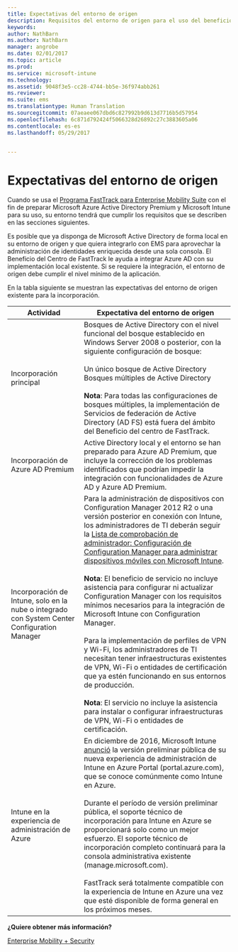 ```yaml
---
title: Expectativas del entorno de origen
description: Requisitos del entorno de origen para el uso del beneficio del centro de FastTrack
keywords: 
author: NathBarn
ms.author: NathBarn
manager: angrobe
ms.date: 02/01/2017
ms.topic: article
ms.prod: 
ms.service: microsoft-intune
ms.technology: 
ms.assetid: 9048f3e5-cc28-4744-bb5e-36f974abb261
ms.reviewer: 
ms.suite: ems
ms.translationtype: Human Translation
ms.sourcegitcommit: 07aeaee067dbd6c827992b9d613d7716b5d57954
ms.openlocfilehash: 6c871d792424f5066328d26892c27c3883605a06
ms.contentlocale: es-es
ms.lasthandoff: 05/29/2017


---
```



# <a name="source-environment-expectations"></a>Expectativas del entorno de origen
Cuando se usa el [Programa FastTrack para Enterprise Mobility Suite](fasttrack-center-benefit-for-enterprise-mobility-suite-ems.md) con el fin de preparar Microsoft Azure Active Directory Premium y Microsoft Intune para su uso, su entorno tendrá que cumplir los requisitos que se describen en las secciones siguientes.

Es posible que ya disponga de Microsoft Active Directory de forma local en su entorno de origen y que quiera integrarlo con EMS para aprovechar la administración de identidades enriquecida desde una sola consola. El Beneficio del Centro de FastTrack le ayuda a integrar Azure AD con su implementación local existente. Si se requiere la integración, el entorno de origen debe cumplir el nivel mínimo de la aplicación.

En la tabla siguiente se muestran las expectativas del entorno de origen existente para la incorporación.

|Actividad|Expectativa del entorno de origen|
|------------|----------------------------------|
|Incorporación principal|Bosques de Active Directory con el nivel funcional del bosque establecido en Windows Server 2008 o posterior, con la siguiente configuración de bosque:<br /><br />Un único bosque de Active Directory<br />Bosques múltiples de Active Directory </br></br>**Nota**: Para todas las configuraciones de bosques múltiples, la implementación de Servicios de federación de Active Directory (AD FS) está fuera del ámbito del Beneficio del centro de FastTrack.|
|Incorporación de Azure AD Premium|Active Directory local y el entorno se han preparado para Azure AD Premium, que incluye la corrección de los problemas identificados que podrían impedir la integración con funcionalidades de Azure AD y Azure AD Premium.|
|Incorporación de Intune, solo en la nube o integrado con System Center Configuration Manager|Para la administración de dispositivos con Configuration Manager 2012 R2 o una versión posterior en conexión con Intune, los administradores de TI deberán seguir la [Lista de comprobación de administrador: Configuración de Configuration Manager para administrar dispositivos móviles con Microsoft Intune](https://technet.microsoft.com/library/jj943763.aspx).</br></br> **Nota**: El beneficio de servicio no incluye asistencia para configurar ni actualizar Configuration Manager con los requisitos mínimos necesarios para la integración de Microsoft Intune con Configuration Manager.</br></br>Para la implementación de perfiles de VPN y Wi-Fi, los administradores de TI necesitan tener infraestructuras existentes de VPN, Wi-Fi o entidades de certificación que ya estén funcionando en sus entornos de producción.</br></br> **Nota**: El servicio no incluye la asistencia para instalar o configurar infraestructuras de VPN, Wi-Fi o entidades de certificación. |
|Intune en la experiencia de administración de Azure | En diciembre de 2016, Microsoft Intune [anunció](https://blogs.technet.microsoft.com/enterprisemobility/2016/12/07/public-preview-of-intune-on-azure/) la versión preliminar pública de su nueva experiencia de administración de Intune en Azure Portal (portal.azure.com), que se conoce comúnmente como Intune en Azure.<br><br>Durante el período de versión preliminar pública, el soporte técnico de incorporación para Intune en Azure se proporcionará solo como un mejor esfuerzo. El soporte técnico de incorporación completo continuará para la consola administrativa existente (manage.microsoft.com).<br><br>FastTrack será totalmente compatible con la experiencia de Intune en Azure una vez que esté disponible de forma general en los próximos meses.


**¿Quiere obtener más información?**

[Enterprise Mobility + Security](https://www.microsoft.com/en-us/cloud-platform/enterprise-mobility)


